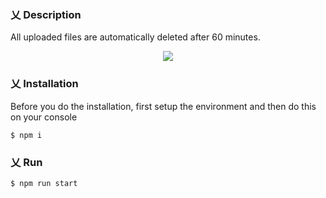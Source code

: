 ### 乂  Description

All uploaded files are automatically deleted after 60 minutes.

<p align="center">
<img width="" src="https://img.shields.io/github/repo-size/neoxr/temporary-file-hosting?color=green&label=Repo%20Size&style=for-the-badge&logo=appveyor">
</p>

### 乂  Installation

Before you do the installation, first setup the environment and then do this on your console

```
$ npm i
```

### 乂  Run

```
$ npm run start
```